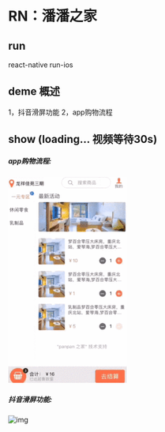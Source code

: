 # RN：潘潘之家

## run
react-native run-ios

## deme 概述
1，抖音滑屏功能
2，app购物流程

## show (loading... 视频等待30s)
##### app购物流程: 
![img](https://github.com/hellopanpan/RNdemo/blob/master/shop.gif)

##### 抖音滑屏功能:
![img](https://github.com/hellopanpan/RNdemo/blob/master/video.gif)

